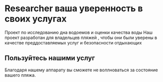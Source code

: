 # Researcher ваша уверенность в своих услугах
Проект по исследованию дна водоемов и оценки качества воды
Наш проект разработан для владельцев пляжей , чтобы они были уверены в качестве преддоставляемых услуг и безопасности отдыхающих
## Пользуйтесь нашими услуг
Благодаря нашему аппарату вы сможете не воллноваться за состояние вашего пляжа.
